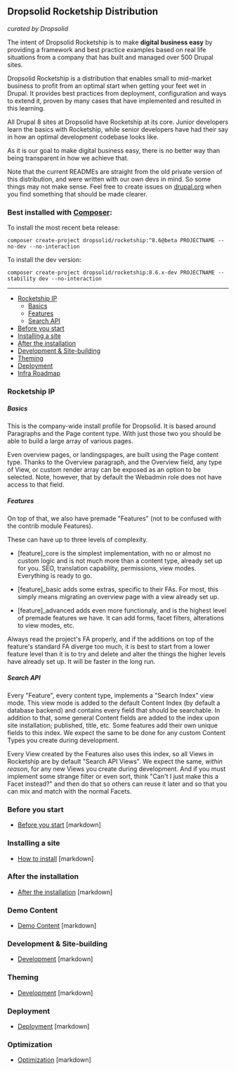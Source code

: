## Dropsolid Rocketship Distribution

_curated by Dropsolid_

The intent of Dropsolid Rocketship is to make **digital business easy** by 
providing a framework and best practice examples based on real life situations 
from a company that has built and managed over 500 Drupal sites.

Dropsolid Rocketship is a distribution that enables small to mid-market 
business to profit from an optimal start when getting your feet wet in Drupal. 
It provides best practices from deployment, configuration and ways to extend 
it, proven by many cases that have implemented and resulted in this learning.

All Drupal 8 sites at Dropsolid have Rocketship at its core. Junior developers 
learn the basics with Rocketship, while senior developers have had their say 
in how an optimal development codebase looks like.

As it is our goal to make digital business easy, there is no better way than 
being transparent in how we achieve that. 

Note that the current READMEs are straight from the old private version of this
distribution, and were written with our own devs in mind. So some things may
not make sense. Feel free to create issues on 
[drupal.org](https://drupal.org/project/dropsolid_rocketship) when you find 
something that should be made clearer.


### Best installed with [Composer](https://getcomposer.org/download/):

To install the most recent beta release:
```
composer create-project dropsolid/rocketship:^8.6@beta PROJECTNAME --no-dev --no-interaction
```

To install the dev version:
```
composer create-project dropsolid/rocketship:8.6.x-dev PROJECTNAME --stability dev --no-interaction
```

------------------

- [Rocketship IP](#rocketship-ip)  
    - [Basics](#basics)  
    - [Features](#features)  
    - [Search API](#search-api)  
- [Before you start](#before-you-start)  
- [Installing a site](#installing-a-site)  
- [After the installation](#after-the-installation)  
- [Development & Site-building](#development--site-building)  
- [Theming](#theming)  
- [Deployment](#deployment)  
- [Infra Roadmap](#infra-roadmap)  

### Rocketship IP

##### Basics
This is the company-wide install profile for Dropsolid. It is based
around Paragraphs and the Page content type. With just those two you should 
be able to build a large array of various pages.

Even overview pages, or landingspages, are built using the Page content type. 
Thanks to the Overview paragraph, and the Overview field, any type of View, 
or custom render array can be exposed as an option to be selected. Note, 
however, that by default the Webadmin role does not have access to that field.

##### Features
On top of that, we also have premade "Features" (not to be confused with the 
contrib module Features).

These can have up to three levels of complexity.

* [feature]_core is the simplest implementation, with no or almost no custom 
logic and is not much more than a content type, already set up for you. SEO, 
translation capability, permissions, view modes. Everything is ready to go.

* [feature]_basic adds some extras, specific to their FAs. For most, this 
simply means migrating an overview page with a view already set up.

* [feature]_advanced adds even more functionaly, and is the highest level of 
premade features we have. It can add forms, facet filters, alterations to view modes, etc.

Always read the project's FA properly, and if the additions on top of the 
feature's standard FA diverge too much, it is best to start from a lower 
feature level than it is to try and delete and alter the things the higher 
levels have already set up. It will be faster in the long run.

##### Search API
Every "Feature", every content type, implements a "Search Index" view mode. 
This view mode is added to the default Content Index (by default a database 
backend) and contains every field that should be searchable. In addition to 
that, some general Content fields are added to the index upon site 
installation; published, title, etc. Some features add their own unique fields 
to this index. We expect the same to be done for any custom Content Types
you create during development.

Every View created by the Features also uses this index, so all Views in Rocketship are
by default "Search API Views". We expect the same, *within reason*, for any new Views you
create during development. And if you must implement some strange filter or even sort, think
"Can't I just make this a Facet instead?" and then do that so others can reuse it later and
so that you can mix and match with the normal Facets.

### Before you start

- [Before you start](readme/before-install) [markdown]

### Installing a site

- [How to install](readme/install) [markdown]

### After the installation

- [After the installation](readme/after-install) [markdown]

### Demo Content

- [Demo Content](readme/democontent) [markdown]

### Development & Site-building

- [Development](readme/development) [markdown]

### Theming

- [Development](readme/theming) [markdown]

### Deployment

- [Deployment](readme/deploying) [markdown]

### Optimization

- [Optimization](readme/optimization) [markdown]
